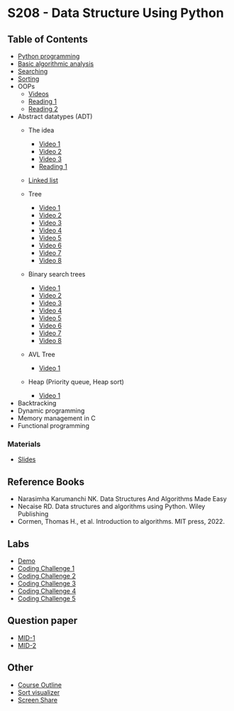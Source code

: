 # S208 - Data Structure Using Python

## Table of Contents
- [Python programming](/backgrounds/)
- [Basic algorithmic analysis](/algorithmic_analysis/)
- [Searching](/searching/)
- [Sorting](/sorting/)
- OOPs
    - [Videos](https://www.youtube.com/playlist?list=PL-osiE80TeTsqhIuOqKhwlXsIBIdSeYtc)
    - [Reading 1](https://realpython.com/python3-object-oriented-programming/)
    - [Reading 2](https://docs.python.org/3/tutorial/classes.html)
- Abstract datatypes (ADT)
    - The idea
        - [Video 1](https://www.youtube.com/watch?v=D__znhgteJ0&list=PLyqSpQzTE6M_Fu6l8irVwXkUyC9Gwqr6_&index=38)
        - [Video 2](https://www.youtube.com/watch?v=KhvV7EEEq4I&list=PLyqSpQzTE6M_Fu6l8irVwXkUyC9Gwqr6_&index=39)
        - [Video 3](https://www.youtube.com/watch?v=KhvV7EEEq4I&list=PLyqSpQzTE6M_Fu6l8irVwXkUyC9Gwqr6_&index=39)
        - [Reading 1](https://www.cse.iitd.ac.in/~bagchi/courses/COL106_18-19/2018COL106note-adt.pdf)

    - [Linked list](/linked_list/single_linked_list.py)
    - Tree
        - [Video 1](https://www.youtube.com/watch?v=f2q8NDblYIE&list=PLgOvAyZGFRoSKBxqG9lbhtz9cVeLDsZnp&index=22)
        - [Video 2](https://www.youtube.com/watch?v=nwtg2f0kCKQ&list=PLgOvAyZGFRoSKBxqG9lbhtz9cVeLDsZnp&index=23)
        - [Video 3](https://www.youtube.com/watch?v=yvX95FAipL4&list=PLgOvAyZGFRoSKBxqG9lbhtz9cVeLDsZnp&index=24)
        - [Video 4](https://www.youtube.com/watch?v=4eSiHIy1c9o&list=PLgOvAyZGFRoSKBxqG9lbhtz9cVeLDsZnp&index=25)
        - [Video 5](https://www.youtube.com/watch?v=vf3ZKh9MdYI&list=PLgOvAyZGFRoSKBxqG9lbhtz9cVeLDsZnp&index=26)
        - [Video 6](https://www.youtube.com/watch?v=172p5em7ug8&list=PLgOvAyZGFRoSKBxqG9lbhtz9cVeLDsZnp&index=27)
        - [Video 7](https://www.youtube.com/watch?v=2oLBIKyx_ts&list=PLgOvAyZGFRoSKBxqG9lbhtz9cVeLDsZnp&index=28)
        - [Video 8](https://www.youtube.com/watch?v=RAdVizLD52E&list=PLgOvAyZGFRoSKBxqG9lbhtz9cVeLDsZnp&index=29)
    - Binary search trees
        - [Video 1](https://www.youtube.com/watch?v=vEypowUIBRs&list=PLgOvAyZGFRoSKBxqG9lbhtz9cVeLDsZnp&index=30)
        - [Video 2](https://www.youtube.com/watch?v=myGPDTW1lS8&list=PLgOvAyZGFRoSKBxqG9lbhtz9cVeLDsZnp&index=31)
        - [Video 3](https://www.youtube.com/watch?v=i-fakkIVkH8&list=PLgOvAyZGFRoSKBxqG9lbhtz9cVeLDsZnp&index=32)
        - [Video 4](https://www.youtube.com/watch?v=VpyAFOUFAXA&list=PLgOvAyZGFRoSKBxqG9lbhtz9cVeLDsZnp&index=33)
        - [Video 5](https://www.youtube.com/watch?v=BiONtA9tge0&list=PLgOvAyZGFRoSKBxqG9lbhtz9cVeLDsZnp&index=34)
        - [Video 6](https://www.youtube.com/watch?v=urjdpW0RfKg&list=PLgOvAyZGFRoSKBxqG9lbhtz9cVeLDsZnp&index=35)
        - [Video 7](https://www.youtube.com/watch?v=eteSlnmGaDk&list=PLgOvAyZGFRoSKBxqG9lbhtz9cVeLDsZnp&index=36)
        - [Video 8](https://www.youtube.com/watch?v=FiFeR1JzFD0&list=PLgOvAyZGFRoSKBxqG9lbhtz9cVeLDsZnp&index=37)
    - AVL Tree
        - [Video 1](https://youtu.be/jDM6_TnYIqE?si=WwIZ7EdD5HCQO69O)
    - Heap (Priority queue, Heap sort)
        - [Video 1](https://youtu.be/HqPJF2L5h9U?si=NFc_5_318YbE_aJ_)
- Backtracking
- Dynamic programming
- Memory management in C
- Functional programming

### Materials
- [Slides](/PPT/)


## Reference Books
- Narasimha Karumanchi NK. Data Structures And Algorithms Made Easy
- Necaise RD. Data structures and algorithms using Python. Wiley Publishing
- Cormen, Thomas H., et al. Introduction to algorithms. MIT press, 2022.


## Labs
- [Demo](/labs/demo/)
- [Coding Challenge 1](/labs/CH1/)
- [Coding Challenge 2](/labs/CH2/)
- [Coding Challenge 3](/labs/CH3/)
- [Coding Challenge 4](/labs/CH4/)
- [Coding Challenge 5](/labs/CH5/)

## Question paper
- [MID-1](/QP_ANS/MID-1%20QP%20S208%20ANS.pdf)
- [MID-2](/QP_ANS/MID-2%20QP%20S208%20ANS.pdf)

## Other
- [Course Outline](/CSE-S208-CourseOutline.pdf)
- [Sort visualizer](https://www.sortvisualizer.com/)
- [Screen Share](https://screensy.marijn.it/#MassiveBirdsProposeQuickly)
